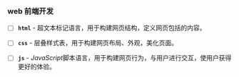 ### web 前端开发

- [ ] **`html`**  - 超文本标记语言，用于构建网页结构，定义网页包括的内容。
- [ ] **`css`**  - 层叠样式表，用于构建网页布局、外观，美化页面。
- [ ] **`js`**  - *JavaScript*脚本语言，用于构建网页行为，与用户进行交互，使用户获得更好的体验。


